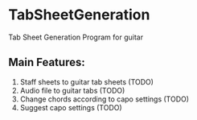 # TabSheetGeneration

Tab Sheet Generation Program for guitar

## Main Features:

1. Staff sheets to guitar tab sheets (TODO)
2. Audio file to guitar tabs (TODO)
3. Change chords according to capo settings (TODO)
4. Suggest capo settings (TODO)
